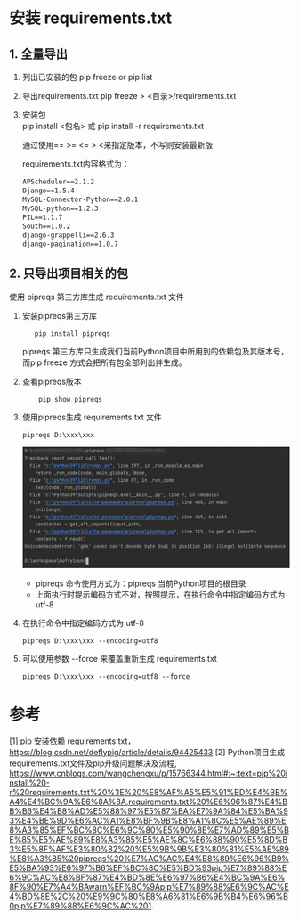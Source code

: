 # 安装 requirements.txt
## 1. 全量导出
1. 列出已安装的包
    pip freeze or pip list

2. 导出requirements.txt
    pip freeze > <目录>/requirements.txt

3. 安装包  
    pip install <包名> 或 pip install -r requirements.txt
    
    通过使用== >= <= > <来指定版本，不写则安装最新版
    
    requirements.txt内容格式为：
    ```
    APScheduler==2.1.2
    Django==1.5.4
    MySQL-Connector-Python==2.0.1
    MySQL-python==1.2.3
    PIL==1.1.7
    South==1.0.2
    django-grappelli==2.6.3
    django-pagination==1.0.7

    ```

## 2. 只导出项目相关的包
使用 pipreqs 第三方库生成 requirements.txt 文件
1. 安装pipreqs第三方库
    ```
       pip install pipreqs  
    ```
    pipreqs 第三方库只生成我们当前Python项目中所用到的依赖包及其版本号，
    而pip freeze 方式会把所有包全部列出并生成。

2. 查看pipreqs版本
    ```
        pip show pipreqs
    ```
    
3. 使用pipreqs生成 requirements.txt 文件
    ```
    pipreqs D:\xxx\xxx 
    ```
   ![](.03_安装requirements_images/报错信息.png)
   
   - pipreqs 命令使用方式为：pipreqs 当前Python项目的根目录
   - 上面执行时提示编码方式不对，按照提示，在执行命令中指定编码方式为 utf-8

4. 在执行命令中指定编码方式为 utf-8
    ```
    pipreqs D:\xxx\xxx --encoding=utf8
    ```
   
5. 可以使用参数 --force 来覆盖重新生成 requirements.txt 
    ```
    pipreqs D:\xxx\xxx --encoding=utf8 --force
    ```

# 参考
[1] pip 安装依赖 requirements.txt， https://blog.csdn.net/deflypig/article/details/94425433
[2] Python项目生成requirements.txt文件及pip升级问题解决及流程, https://www.cnblogs.com/wangchengxu/p/15766344.html#:~:text=pip%20install%20-r%20requirements.txt%20%3E%20%E8%AF%A5%E5%91%BD%E4%BB%A4%E4%BC%9A%E6%8A%8A,requirements.txt%20%E6%96%87%E4%BB%B6%E4%B8%AD%E5%88%97%E5%87%BA%E7%9A%84%E5%BA%93%E4%BE%9D%E6%AC%A1%E8%BF%9B%E8%A1%8C%E5%AE%89%E8%A3%85%EF%BC%8C%E6%9C%80%E5%90%8E%E7%AD%89%E5%BE%85%E5%AE%89%E8%A3%85%E5%AE%8C%E6%88%90%E5%8D%B3%E5%8F%AF%E3%80%82%20%E5%9B%9B%E3%80%81%E5%AE%89%E8%A3%85%20pipreqs%20%E7%AC%AC%E4%B8%89%E6%96%B9%E5%BA%93%E6%97%B6%EF%BC%8C%E5%BD%93pip%E7%89%88%E6%9C%AC%E8%BF%87%E4%BD%8E%E6%97%B6%E4%BC%9A%E6%8F%90%E7%A4%BAwarn%EF%BC%9Apip%E7%89%88%E6%9C%AC%E4%BD%8E%2C%20%E9%9C%80%E8%A6%81%E6%9B%B4%E6%96%B0pip%E7%89%88%E6%9C%AC%201.